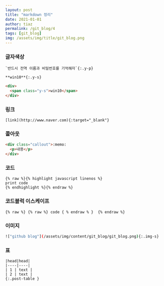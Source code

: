 ```yaml
---
layout: post
title: "markdown 정리"
date: 2021-01-01
author: tiaz
permalink: /git_blog/4
tags: [git_blog]
img: /assets/img/title/git_blog.png
---
```

### 글자색상
```text
`반드시 전역 이름과 비밀번호를 기억해자`{:.y-p}

**win10**{:.y-s}
```

```html
<div>
  <span class="y-s">win10</span>
</div>
```

### 링크
```text
[link](http://www.naver.com){:target="_blank"}
```

### 콜아웃
```html
<div class="callout">:memo: 
  <p>내용</p>
</div>
```

### 코드
```text
{% raw %}{% highlight javascript linenos %}
print code
{% endhighlight %}{% endraw %}
```

### 코드블럭 이스케이프
```text
{% raw %} {% raw %} code { % endraw % }  {% endraw %}
```

### 이미지
```bash
!["github blog"](/assets/img/content/git_blog/git_blog.png){:.img-s}
```

### 표
```text
|head|head|
|----|----|
| 1 | text |
| 2 | text |
{:.post-table }
```